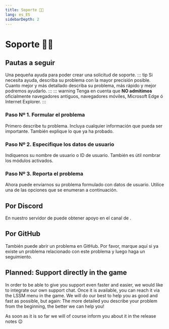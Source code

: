 ```yaml
---
title: Soporte 👨‍💻
lang: es_ES
sidebarDepth: 2
---
```


# Soporte 👨‍💻

## Pautas a seguir
Una pequeña ayuda para poder crear una solicitud de soporte.
::: tip
Si necesita ayuda, describa su problema con la mayor precisión posible. Cuanto mejor y más detallado describa su problema, más rápido y mejor podremos ayudarlo.
:::
::: warning
Tenga en cuenta que **NO admitimos** oficialmente navegadores antiguos, navegadores móviles, Microsoft Edge ó Internet Explorer.
:::

### Paso Nº 1. Formular el problema
Primero describe tu problema. Incluya cualquier información que pueda ser importante. También explique lo que ya ha probado.

### Paso Nº 2. Especifique los datos de usuario
Indíquenos su nombre de usuario o ID de usuario. También es útil nombrar los módulos activados.

### Paso Nº 3. Reporta el problema
Ahora puede enviarnos su problema formulado con datos de usuario. Utilice una de las opciones que se enumeran a continuación.

## Por Discord
En nuestro servidor de <discord/> puede obtener apoyo en el canal de <discord-channel channel="lssm-help"/>.

## Por GitHub
También puede abrir un problema en <a :href="$theme.variables.github + '/issues'" target="_blank">GitHub</a>. Por favor, marque aquí si ya existe un problema relacionado con este problema y luego haga un seguimiento.

## Planned: Support directly in the game
In order to be able to give you support even faster and easier, we would like to integrate our own support chat. Once it is available, you can reach it via the LSSM menu in the game. We will do our best to help you as good and fast as possible, but again: The more detailed you describe your problem from the beginning, the better we can help you!

As soon as it is so far we will of course inform you about it in the release notes :wink:

<!-- ==START_FOOTER== Do NOT edit anything below this line! Any edits will be removed as content is auto generated! -->
[lssm.status]: https://status.lss-manager.de/
[lssm.discord]: https://discord.gg/RcTNjpB
[lssm.userscript]: https://v4.lss-manager.de/lssm-v4.user.js
[lssm.donations]: https://donate.lss-manager.de/
[docs]: https://docs.lss-manager.de/
[docs.apps]: /es_ES/apps.md
[docs.appstore]: /es_ES/appstore.md
[docs.bugs]: /es_ES/bugs.md
[docs.error_report]: /es_ES/error_report.md
[docs.faq]: /es_ES/faq.md
[docs.metadata]: /es_ES/metadata.md
[docs.other]: /es_ES/other.md
[docs.settings]: /es_ES/settings.md
[docs.suggestions]: /es_ES/suggestions.md
[docs.support]: /es_ES/support.md
[games.self]: https://centro-de-mando.es
[tampermonkey]: https://tampermonkey.net/
[github]: https://github.com/LSS-Manager/LSSM-V.4
[github.issues]: https://github.com/LSS-Manager/LSSM-V.4/issues
[github.issues.open]: https://github.com/LSS-Manager/LSSM-V.4/issues?q=is%3Aissue+is%3Aopen+label%3Abug